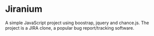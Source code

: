 # Jiranium

A simple JavaScript project using boostrap, jquery and chance.js.
The project is a JIRA clone, a popular bug report/tracking software.